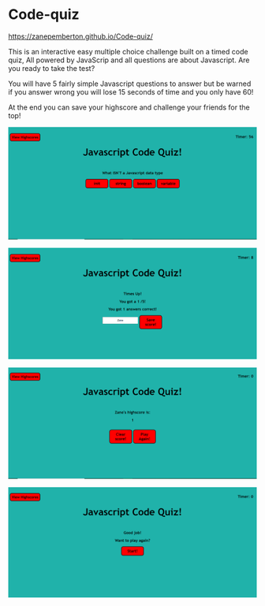 # Code-quiz

https://zanepemberton.github.io/Code-quiz/

This is an interactive easy multiple choice challenge built on a timed code quiz, All powered by JavaScrip and all questions are about Javascript. Are you ready to take the test?

You will have 5 fairly simple Javascript questions to answer but be warned if you answer wrong you will lose 15 seconds of time and you only have 60!

At the end you can save your highscore and challenge your friends for the top!

![photo of questions](assets.png/pic.png)

![photo of game ending](assets.png/picc.png)

![photo of highscore board](assets.png/piccc.png)

![photo of play again screen](assets.png/picccc.png)
